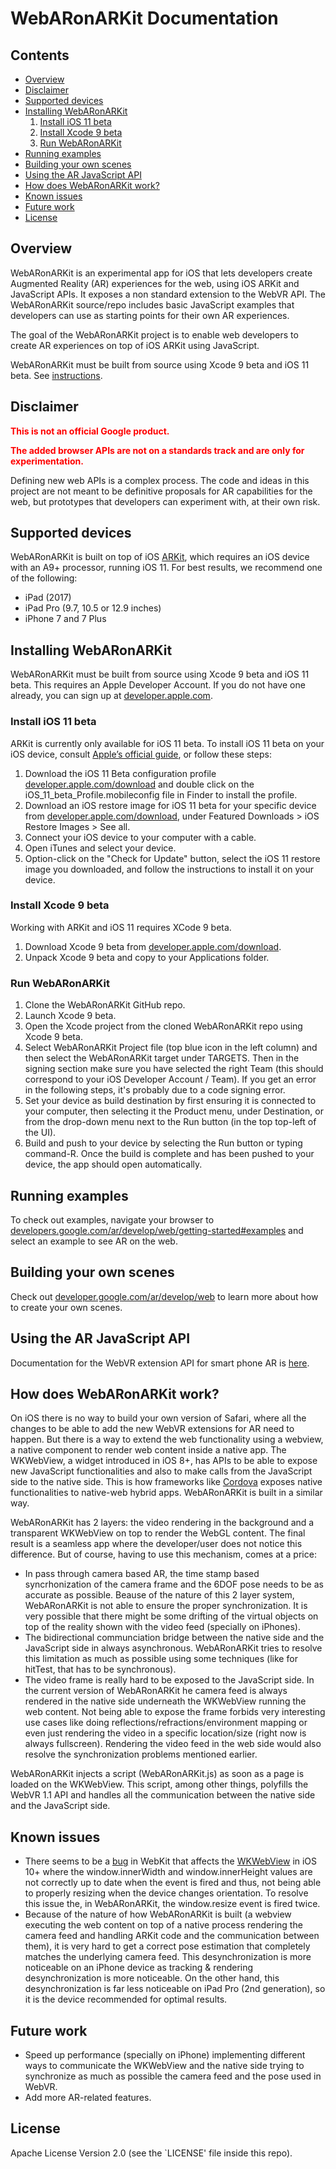 # WebARonARKit Documentation

## Contents

+ [Overview](#Overview)
+ [Disclaimer](#Disclaimer)
+ [Supported devices](#SupportedDevices)
+ [Installing WebARonARKit](#InstallingWebARonARKit)
  1. [Install iOS 11 beta](#InstalliOS11beta)
  2. [Install Xcode 9 beta](#InstallXcode9beta)
  3. [Run WebARonARKit](#RunWebARonARKit)
+ [Running examples](#RunningExamples)
+ [Building your own scenes](#BuildingScenes)
+ [Using the AR JavaScript API](#ARJavascriptAPI)
+ [How does WebARonARKit work?](#HowWebARonARKitWorks)
+ [Known issues](#KnownIssues)
+ [Future work](#FutureWork)
+ [License](#License)


## <a name="Overview">Overview</a>
WebARonARKit is an experimental app for iOS that lets developers create Augmented Reality (AR) experiences for the web, using iOS ARKit and JavaScript APIs. It exposes a non standard extension to the WebVR API. The WebARonARKit source/repo includes basic JavaScript examples that developers can use as starting points for their own AR experiences.

The goal of the WebARonARKit project is to enable web developers to create AR experiences on top of iOS ARKit using JavaScript.

WebARonARKit must be built from source using Xcode 9 beta and iOS 11 beta. See [instructions](#InstallingWebARonARKit).

## <a name="Disclaimer">Disclaimer</a>
<span style="color:red">**This is not an official Google product.**</span>

<span style="color:red">**The added browser APIs are not on a standards track and are only for experimentation.**</span>

Defining new web APIs is a complex process. The code and ideas in this project are not meant to be definitive proposals for AR capabilities for the web, but prototypes that developers can experiment with, at their own risk.

## <a name="SupportedDevices">Supported devices</a>
WebARonARKit is built on top of iOS [ARKit](https://developer.apple.com/arkit/), which requires an iOS device with an A9+ processor, running iOS 11. For best results, we recommend one of the following:

+ iPad (2017)
+ iPad Pro (9.7, 10.5 or 12.9 inches)
+ iPhone 7 and 7 Plus

## <a name="InstallingWebARonARKit">Installing WebARonARKit</a>
WebARonARKit must be built from source using Xcode 9 beta and iOS 11 beta. This requires an Apple Developer Account. If you do not have one already, you can sign up at [developer.apple.com](http://developer.apple.com).

### <a name="InstalliOS11beta">Install iOS 11 beta</a>
ARKit is currently only available for iOS 11 beta. To install iOS 11 beta on your iOS device, consult [Apple’s official guide](https://developer.apple.com/support/beta-software/install-ios-beta/), or follow these steps:

1. Download the iOS 11 Beta configuration profile [developer.apple.com/download](https://developer.apple.com/download/) and double click on the iOS_11_beta_Profile.mobileconfig file in Finder to install the profile.
2. Download an iOS restore image for iOS 11 beta for your specific device from [developer.apple.com/download](https://developer.apple.com/download/), under Featured Downloads > iOS Restore Images > See all.
3. Connect your iOS device to your computer with a cable.
4. Open iTunes and select your device.
5. Option-click on the "Check for Update" button, select the iOS 11 restore image you downloaded, and follow the instructions to install it on your device.

### <a name="InstallXcode9beta">Install Xcode 9 beta</a>
Working with ARKit and iOS 11 requires XCode 9 beta.

1. Download Xcode 9 beta from [developer.apple.com/download](https://developer.apple.com/download/).
2. Unpack Xcode 9 beta and copy to your Applications folder.

### <a name="RunWebARonARKit">Run WebARonARKit</a>
1. Clone the WebARonARKit GitHub repo.
2. Launch Xcode 9 beta.
3. Open the Xcode project from the cloned WebARonARKit repo using Xcode 9 beta.
4. Select WebARonARKit Project file (top blue icon in the left column) and then select the WebARonARKit target under TARGETS. Then in the signing section make sure you have selected the right Team (this should correspond to your iOS Developer Account / Team). If you get an error in the following steps, it's probably due to a code signing error.
5. Set your device as build destination by first ensuring it is connected to your computer, then selecting it the Product menu, under Destination, or from the drop-down menu next to the Run button (in the top top-left of the UI).
6. Build and push to your device by selecting the Run button or typing command-R. Once the build is complete and has been pushed to your device, the app should open automatically.

## <a name="RunningExamples">Running examples</a>
To check out examples, navigate your browser to [developers.google.com/ar/develop/web/getting-started#examples](https://developers.google.com/ar/develop/web/getting-started#examples) and select an example to see AR on the web.

## <a name="BuildingScenes">Building your own scenes</a>
Check out [developer.google.com/ar/develop/web](https://developers.google.com/ar/develop/web/getting-started) to learn more about how to create your own scenes.

## <a name="ARJavascriptAPI">Using the AR JavaScript API</a>
Documentation for the WebVR extension API for smart phone AR is [here](https://github.com/googlevr/WebARonARKit/blob/master/webvr_ar_extension.md).

## <a name="HowWebARonARKitWorks">How does WebARonARKit work?</a>
On iOS there is no way to build your own version of Safari, where all the changes to be able to add the new WebVR extensions for AR need to happen. But there is a way to extend the web functionality using a webview, a native component to render web content inside a native app. The WKWebView, a widget introduced in iOS 8+, has APIs to be able to expose new JavaScript functionalities and also to make calls from the JavaScript side to the native side. This is how frameworks like [Cordova](https://cordova.apache.org/) exposes native functionalities to native-web hybrid apps. WebARonARKit is built in a similar way.

WebARonARKit has 2 layers: the video rendering in the background and a transparent WKWebView on top to render the WebGL content. The final result is a seamless app where the developer/user does not notice this difference. But of course, having to use this mechanism, comes at a price:

* In pass through camera based AR, the time stamp based syncrhonization of the camera frame and the 6DOF pose needs to be as accurate as possible. Beause of the nature of this 2 layer system, WebARonARKit is not able to ensure the proper synchronization. It is very possible that there might be some drifting of the virtual objects on top of the reality shown with the video feed (specially on iPhones).
* The bidirectional communciation bridge between the native side and the JavaScript side in always asynchronous. WebARonARKit tries to resolve this limitation as much as possible using some techniques (like for hitTest, that has to be synchronous).
* The video frame is really hard to be exposed to the JavaScript side. In the current version of WebARonARKit he camera feed is always rendered in the native side underneath the WKWebView running the web content. Not being able to expose the frame forbids very interesting use cases like doing reflections/refractions/environment mapping or even just rendering the video in a specific location/size (right now is always fullscreen). Rendering the video feed in the web side would also resolve the synchronization problems mentioned earlier.

WebARonARKit injects a script (WebARonARKit.js) as soon as a page is loaded on the WKWebView. This script, among other things, polyfills the WebVR 1.1 API and handles all the communication between the native side and the JavaScript side.

## <a name="KnownIssues">Known issues</a>
+ There seems to be a [bug](https://bugs.webkit.org/show_bug.cgi?id=170595) in WebKit that affects the [WKWebView](https://developer.apple.com/documentation/webkit/wkwebview) in iOS 10+ where the window.innerWidth and window.innerHeight values are not correctly up to date when the event is fired and thus, not being able to properly resizing when the device changes orientation. To resolve this issue the, in WebARonARKit, the window.resize event is fired twice.
+ Because of the nature of how WebARonARKit is built (a webview executing the web content on top of a native process rendering the camera feed and handling ARKit code and the communication between them), it is very hard to get a correct pose estimation that completely matches the underlying camera feed. This desynchronization is more noticeable on an iPhone device as tracking & rendering desynchronization is more noticeable. On the other hand, this desynchronization is far less noticeable on iPad Pro (2nd generation), so it is the device recommended for optimal results.

## <a name="FutureWork">Future work</a>
+ Speed up performance (specially on iPhone) implementing different ways to communicate the WKWebView and the native side trying to synchronize as much as possible the camera feed and the pose used in WebVR.
+ Add more AR-related features.


## <a name="License">License</a>
Apache License Version 2.0 (see the `LICENSE' file inside this repo).
